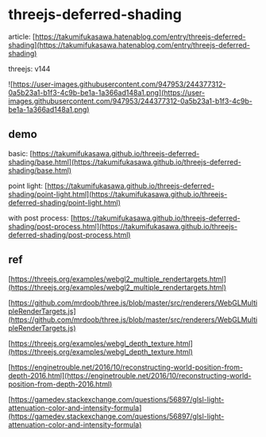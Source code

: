 # threejs-deferred-shading

article: [https://takumifukasawa.hatenablog.com/entry/threejs-deferred-shading](https://takumifukasawa.hatenablog.com/entry/threejs-deferred-shading)

threejs: v144

![https://user-images.githubusercontent.com/947953/244377312-0a5b23a1-b1f3-4c9b-be1a-1a366ad148a1.png](https://user-images.githubusercontent.com/947953/244377312-0a5b23a1-b1f3-4c9b-be1a-1a366ad148a1.png)

## demo

basic: [https://takumifukasawa.github.io/threejs-deferred-shading/base.html](https://takumifukasawa.github.io/threejs-deferred-shading/base.html)

point light: [https://takumifukasawa.github.io/threejs-deferred-shading/point-light.html](https://takumifukasawa.github.io/threejs-deferred-shading/point-light.html)

with post process: [https://takumifukasawa.github.io/threejs-deferred-shading/post-process.html](https://takumifukasawa.github.io/threejs-deferred-shading/post-process.html)

## ref

[https://threejs.org/examples/webgl2_multiple_rendertargets.html](https://threejs.org/examples/webgl2_multiple_rendertargets.html)

[https://github.com/mrdoob/three.js/blob/master/src/renderers/WebGLMultipleRenderTargets.js](https://github.com/mrdoob/three.js/blob/master/src/renderers/WebGLMultipleRenderTargets.js)

[https://threejs.org/examples/webgl_depth_texture.html](https://threejs.org/examples/webgl_depth_texture.html)

[https://enginetrouble.net/2016/10/reconstructing-world-position-from-depth-2016.html](https://enginetrouble.net/2016/10/reconstructing-world-position-from-depth-2016.html)

[https://gamedev.stackexchange.com/questions/56897/glsl-light-attenuation-color-and-intensity-formula](https://gamedev.stackexchange.com/questions/56897/glsl-light-attenuation-color-and-intensity-formula)
